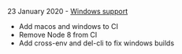 23 January 2020 - [Windows support](https://github.com/pavelloz/webpack-tailwindcss-purgecss/commit/83391b03abeb64e9e1c9e4ccc8bf118fe84c788d)

* Add macos and windows to CI
* Remove Node 8 from CI
* Add cross-env and del-cli to fix windows builds
